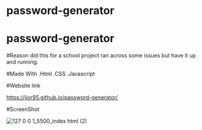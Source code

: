 # password-generator

# password-generator

#Reason 
did this for a school project ran across some issues but have it up and running.

#Made With 
.Html 
.CSS
.Javascript 

#Website link 

https://jior95.github.io/password-generator/

#ScreenShot 

![127 0 0 1_5500_index html (2)](https://user-images.githubusercontent.com/106453116/176810467-a28d1a2b-96e1-4a27-893f-cd990a0bfd0a.png)
